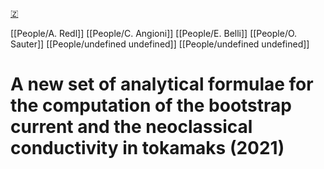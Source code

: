 [🇿](zotero://select/groups/5372906/items/3JVQI7X2)

[[People/A. Redl]] [[People/C. Angioni]] [[People/E. Belli]] [[People/O. Sauter]] [[People/undefined undefined]] [[People/undefined undefined]] 
# A new set of analytical formulae for the computation of the bootstrap current and the neoclassical conductivity in tokamaks (2021)

